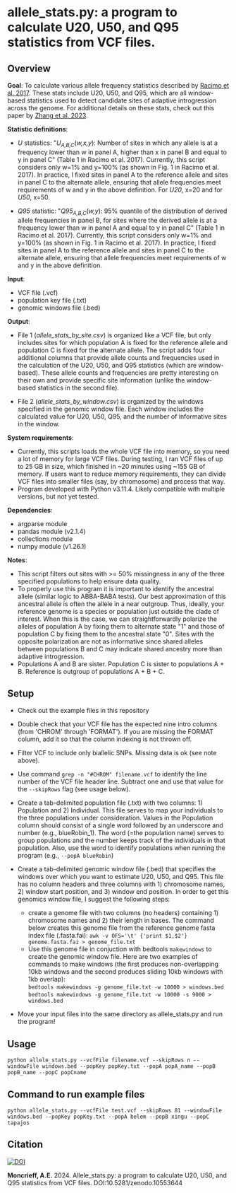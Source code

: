 # allele_stats.py: a program to calculate U20, U50, and Q95 statistics from VCF files.


## Overview 

**Goal**: To calculate various allele frequency statistics described by [Racimo et al. 2017](https://doi.org/10.1093/molbev/msw216). These stats include U20, U50, and Q95, which are all window-based statistics used to detect candidate sites of adaptive introgression across the genome. For additional details on these stats, check out this paper by [Zhang et al. 2023](https://doi.org/10.1093/molbev/msad001).

**Statistic definitions**: 

- *U* statistics: "*U<sub>A,B,C</sub>*(*w,x,y*): Number of sites in which any allele is at a frequency lower than w in panel A, higher than x in panel B and equal to y in panel C" (Table 1 in Racimo et al. 2017). Currently, this script considers only w=1% and y=100% (as shown in Fig. 1 in Racimo et al. 2017). In practice, I fixed sites in panel A to the reference allele and sites in panel C to the alternate allele, ensuring that allele frequencies meet requirements of w and y in the above definition. For *U20*, x=20 and for *U50*, x=50.

- *Q95* statistic:
"*Q95<sub>A,B,C</sub>*(*w,y*): 95% quantile of the distribution of derived allele frequencies 
in panel B, for sites where the derived allele is at a frequency lower 
than w in panel A and equal to y in panel C" (Table 1 in Racimo et al. 2017). Currently, this script considers only w=1% and y=100% (as shown in Fig. 1 in Racimo et al. 2017). In practice, I fixed sites in panel A to the reference allele and sites in panel C to the alternate allele, ensuring that allele frequencies meet requirements of w and y in the above definition.

**Input**: 
- VCF file (.vcf)
- population key file (.txt)
- genomic windows file (.bed)

**Output**:
- File 1 (*allele_stats_by_site.csv*) is organized like a VCF file, but only includes sites for which population A is fixed for the reference allele and population C is fixed for the alternate allele. The script adds four additional columns that provide allele counts and frequencies used in the calculation of the U20, U50, and Q95 statistics (which are window-based). These allele counts and frequencies are pretty interesting on their own and provide specific site information (unlike the window-based statistics in the second file).

- File 2 (*allele_stats_by_window.csv*) is organized by the windows specified in the genomic window file. Each window includes the calculated value for U20, U50, Q95, and the number of informative sites in the window.

**System requirements**: 
- Currently, this scripts loads the whole VCF file into memory, so you need a lot of memory for large VCF files. During testing, I ran VCF files of up to 25 GB in size, which finished in ~20 minutes using ~155 GB of memory. If users want to reduce memory requirements, they can divide VCF files into smaller files (say, by chromosome) and process that way.
- Program developed with Python v3.11.4. Likely compatible with multiple versions, but not yet tested.

**Dependencies**:
- argparse module
- pandas module (v2.1.4)
- collections module
- numpy module (v1.26.1)

**Notes**: 

- This script filters out sites with >= 50% missingness in any of the three specified populations to help ensure data quality.
- To properly use this program it is important to identify the ancestral allele (similar logic to ABBA-BABA tests). Our best approximation of this ancestral allele is often the allele in a near outgroup. Thus, ideally, your reference genome is a species or population just outside the clade of interest. When this is the case, we can straightforwardly polarize the alleles of population A by fixing them to alternate state "1" and those of population C by fixing them to the ancestral state "0". Sites with the opposite polarization are not as informative since shared alleles between populations B and C may indicate shared ancestry more than adaptive introgression. 
- Populations A and B are sister. Population C is sister to populations A + B. Reference is outgroup of populations A + B + C.


## Setup

- Check out the example files in this repository
- Double check that your VCF file has the expected nine intro columns (from 'CHROM' through 
'FORMAT'). If you are missing the FORMAT column, add it so that the column indexing is not thrown off.
- Filter VCF to include only biallelic SNPs. Missing data is ok (see note above).
- Use command `grep -n "#CHROM" filename.vcf` to identify the line number of the VCF file 
header line. Subtract one and use that value for the `--skipRows` flag (see usage below).
- Create a tab-delimited population file (.txt) with two columns: 1) Population and 2) Individual. This file serves to map your individuals to the three populations under consideration. Values in the Population column should consist of a single word followed by an underscore and number (e.g., blueRobin_1). The word (=the population name) serves to group populations and the number keeps track of the individuals in that population. Also, use the word to identify populations when running the program (e.g., `--popA blueRobin`)
- Create a tab-delimited genomic window file (.bed) that specifies the windows over which you want to estimate U20, U50, and Q95. This file has no column headers and three columns with 1) chromosome names, 2) window start position, and 3) window end position. In order to get this genomics window file, I suggest the following steps:
    + create a genome file with two columns (no headers) containing 1) chromosome names and 2) their length in bases. The command below creates this genome file from the reference genome fasta index file (.fasta.fai): `awk -v OFS='\t' {'print $1,$2'} genome.fasta.fai > genome_file.txt`
    + Use this genome file in conjuction with bedtools `makewindows` to create the genomic window file. Here are two examples of commands to make windows (the first produces non-overlapping 10kb windows and the second produces sliding 10kb windows with 1kb overlap): \
    `bedtools makewindows -g genome_file.txt -w 10000 > windows.bed` \
    `bedtools makewindows -g genome_file.txt -w 10000 -s 9000 > windows.bed`

- Move your input files into the same directory as allele_stats.py and run the program!

## Usage

`python allele_stats.py --vcfFile filename.vcf --skipRows n
--windowFile windows.bed --popKey popKey.txt --popA popA_name
--popB popB_name --popC popCname`

## Command to run example files

`python allele_stats.py --vcfFile test.vcf --skipRows 81 --windowFile windows.bed --popKey popKey.txt --popA belem --popB xingu --popC tapajos`



## Citation

[![DOI](https://zenodo.org/badge/746977070.svg)](https://zenodo.org/doi/10.5281/zenodo.10553643)



**Moncrieff, A.E.** 2024. Allele_stats.py: a program to calculate U20, U50, and Q95 statistics from VCF files. DOI:10.5281/zenodo.10553644
